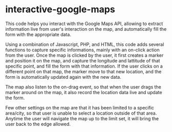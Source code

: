 # interactive-google-maps
This code helps you interact with the Google Maps API, allowing to extract information live from user's interaction on the map, and automatically fill the form with the appropriate data.

Using a combination of Javascript, PHP, and HTML, this code adds several functions to capture specific informations, mainly with an on-click action from the user.
Once the map is clicked by the user, it first creates a marker and position it on the map, and capture the longitude and lattitude of that specific point, and fill the form with that information.
If the user clicks on a different point on that map, the marker move to that new location, and the form is automatically updated again with the new data.

The map also listen to the on-drag event, so that when the user drags the marker around on the map, it also record the location data live and update the form.

Few other settings on the map are that it has been limited to a specific area/city, so that user is unable to select a location outside of that area. Anytime the user will navigate the map up to the limit set, it will bring the user back to the edge allowed.
